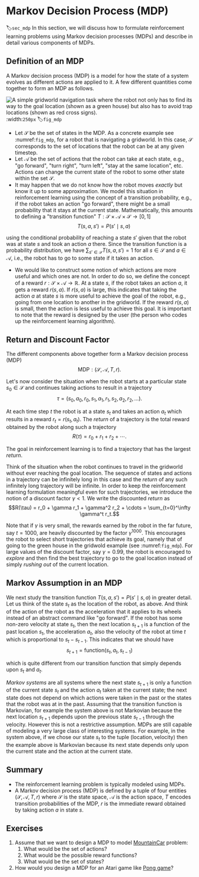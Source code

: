 # Markov Decision Process (MDP)
:label:`sec_mdp`
In this section, we will discuss how to formulate reinforcement learning problems using Markov decision processes (MDPs) and describe in detail various components of MDPs. 

## Definition of an MDP

A Markov decision process (MDP) is a model for how the state of a system evolves as different actions are applied to it. A few different quantities come together to form an MDP as follows.

![A simple gridworld navigation task where the robot not only has to find its way to the goal location (shown as a green house) but also has to avoid trap locations (shown as red cross signs).](../img/mdp.png)
:width:`250px`
:label:`fig_mdp`

- Let $\mathcal{S}$ be the set of states in the MDP. As a concrete example see :numref:`fig_mdp`, for a robot that is navigating a gridworld. In this case, $\mathcal{S}$ corresponds to the set of locations that the robot can be at any given timestep.
- Let $\mathcal{A}$ be the set of actions that the robot can take at each state, e.g., "go forward", "turn right", "turn left", "stay at the same location", etc. Actions can change the current state of the robot to some other state within the set $\mathcal{S}$.
- It may happen that we do not know how the robot moves *exactly* but know it up to some approximation. We model this situation in reinforcement learning using the concept of a transition probability, e.g., if the robot takes an action "go forward", there might be a small probability that it stays at the current state. Mathematically, this amounts to defining a "transition function" $T: \mathcal{S} \times \mathcal{A} \times \mathcal{S} \to [0,1]$
$$T(s, a, s') = P(s' \mid s, a)$$

using the conditional probability of reaching a state $s'$ given that the robot was at state $s$ and took an action $a$ there. Since the transition function is a probability distribution, we have $\sum_{s' \in \mathcal{S}} T(s, a, s') = 1$ for all $s \in \mathcal{S}$ and $a \in \mathcal{A}$, i.e., the robot has to go to some state if it takes an action.
- We would like to construct some notion of which actions are more useful and which ones are not. In order to do so, we define the concept of a reward $r: \mathcal{S} \times \mathcal{A} \to \mathbb{R}$. At a state $s$, if the robot takes an action $a$, it gets a reward $r(s, a)$. If $r(s, a)$ is large, this indicates that taking the action $a$ at state $s$ is more useful to achieve the goal of the robot, e.g., going from one location to another in the gridworld. If the reward $r(s, a)$ is small, then the action is less useful to achieve this goal. It is important to note that the reward is designed by the user (the person who codes up the reinforcement learning algorithm).

## Return and Discount Factor

The different components above together form a Markov decision process (MDP)
$$\text{MDP}: (\mathcal{S}, \mathcal{A}, T, r).$$

Let's now consider the situation when the robot starts at a particular state $s_0 \in \mathcal{S}$ and continues taking actions to result in a trajectory
$$\tau = (s_0, a_0, r_0, s_1, a_1, r_1, s_2, a_2, r_2, \ldots).$$

At each time step $t$ the robot is at a state $s_t$ and takes an action $a_t$ which results in a reward $r_t = r(s_t, a_t)$. The *return* of a trajectory is the total reward obtained by the robot along such a trajectory
$$R(\tau) = r_0 + r_1 + r_2 + \cdots.$$

The goal in reinforcement learning is to find a trajectory that has the largest *return*.

Think of the situation when the robot continues to travel in the gridworld without ever reaching the goal location. The sequence of states and actions in a trajectory can be infinitely long in this case and the *return* of any such infinitely long trajectory will be infinite. In order to keep the reinforcement learning formulation meaningful even for such trajectories, we introduce the notion of a discount factor $\gamma < 1$. We write the discounted *return* as
$$R(\tau) = r_0 + \gamma r_1 + \gamma^2 r_2 + \cdots = \sum_{t=0}^\infty \gamma^t r_t.$$

Note that if $\gamma$ is very small, the rewards earned by the robot in the far future, say $t = 1000$, are heavily discounted by the factor $\gamma^{1000}$. This encourages the robot to select short trajectories that achieve its goal, namely that of going to the green house in the gridwold example (see :numref:`fig_mdp`). For large values of the discount factor, say $\gamma = 0.99$, the robot is encouraged to *explore* and then find the best trajectory to go to the goal location instead of simply *rushing out* of the current location.

## Markov Assumption in an MDP

We next study the transition function $T(s, a, s') = P(s' \mid s, a)$ in greater detail. Let us think of the state $s_t$ as the location of the robot, as above. And think of the action of the robot as the acceleration that it applies to its wheels instead of an abstract command like "go forward". If the robot has some non-zero velocity at state $s_t$, then the next location $s_{t+1}$ is a function of the past location $s_t$, the acceleration $a_t$, also the velocity of the robot at time $t$ which is proportional to $s_t - s_{t-1}$. This indicates that we should have
$$s_{t+1} = \text{function}(s_t, a_t, s_{t-1})$$

which is quite different from our transition function that simply depends upon $s_t$ and $a_t$.

*Markov systems* are all systems where the next state $s_{t+1}$ is only a function of the current state $s_t$ and the action $a_t$ taken at the current state; the next state does not depend on which actions were taken in the past or the states that the robot was at in the past. Assuming that the transition function is Markovian, for example the system above is not Markovian because the next location $s_{t+1}$ depends upon the previous state $s_{t-1}$ through the velocity. However this is not a restrictive assumption. MDPs are still capable of modeling a very large class of interesting systems. For example, in the system above, if we chose our state $s_t$ to the tuple $(\text{location}, \text{velocity})$ then the example above is Markovian because its next state depends only upon the current state and the action at the current state.

## Summary
* The reinforcement learning problem is typically modeled using MDPs.
* A Markov decision process (MDP) is defined by a tuple of four entities $(\mathcal{S}, \mathcal{A}, T, r)$ where $\mathcal{S}$ is the state space, $\mathcal{A}$ is the action space, $T$ encodes transition probabilities of the MDP, $r$ is the immediate reward obtained by taking action $a$ in state $s$.


## Exercises

1. Assume that we want to design a MDP to model [MountainCar](https://gym.openai.com/envs/MountainCar-v0/) problem:
    1. What would be the set of actions?
    1. What would be the possible reward functions?
    1. What would be the set of states?
1. How would you design a MDP for an Atari game like [Pong game](https://gym.openai.com/envs/Pong-v0/)?